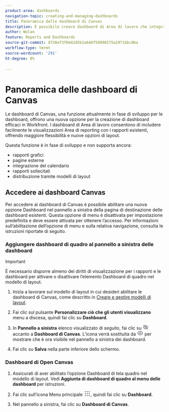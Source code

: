 ```yaml
---
product-area: dashboards
navigation-topic: creating-and-managing-dashboards
title: Panoramica delle dashboard di Canvas
description: È possibile creare dashboard di Area di lavoro che integrano le visualizzazioni Area di reporting con i rapporti tradizionali e presentano nuove opzioni di layout.
author: Nolan
feature: Reports and Dashboards
source-git-commit: d738ef3f6642d5b1a646f58896575a2971bbc06a
workflow-type: tm+mt
source-wordcount: '291'
ht-degree: 0%

---
```



# Panoramica delle dashboard di Canvas

Le dashboard di Canvas, una funzione attualmente in fase di sviluppo per le dashboard, offrono una nuova opzione per la creazione di dashboard efficaci in Workfront. I dashboard di Area di lavoro consentono di includere facilmente le visualizzazioni Area di reporting con i rapporti esistenti, offrendo maggiore flessibilità e nuove opzioni di layout.

Questa funzione è in fase di sviluppo e non supporta ancora:
* rapporti grafici
* pagine esterne
* integrazione del calendario
* rapporti sollecitati
* distribuzione tramite modelli di layout

## Accedere ai dashboard Canvas

Per accedere ai dashboard di Canvas è possibile abilitare una nuova opzione Dashboard nel pannello a sinistra della pagina di destinazione delle dashboard esistenti. Questa opzione di menu è disattivata per impostazione predefinita e deve essere attivata per ottenere l’accesso. Per informazioni sull’abilitazione dell’opzione di menu e sulla relativa navigazione, consulta le istruzioni riportate di seguito.

### Aggiungere dashboard di quadro al pannello a sinistra delle dashboard

>[!IMPORTANT]
>
>È necessario disporre almeno dei diritti di visualizzazione per i rapporti e le dashboard per attivare o disattivare l’elemento Dashboard di quadro nel modello di layout.

1. Inizia a lavorare sul modello di layout in cui desideri abilitare le dashboard di Canvas, come descritto in [Creare e gestire modelli di layout](../../../administration-and-setup/customize-workfront/use-layout-templates/create-and-manage-layout-templates.md).

1. Fai clic sul pulsante **Personalizzare ciò che gli utenti visualizzano** menu a discesa, quindi fai clic su **Dashboard**.

1. In **Pannello a sinistra** elenco visualizzato di seguito, fai clic su ![](assets/delete-secondary-nav-item.png) accanto a **Dashboard di Canvas**. L’icona verrà sostituita da ![](assets/add-secondary-nav-item.png) per mostrare che è ora visibile nel pannello a sinistra dei dashboard.

1. Fai clic su **Salva** nella parte inferiore dello schermo.

### Dashboard di Open Canvas

1. Assicurati di aver abilitato l’opzione Dashboard di tela quadro nel modello di layout. Vedi **Aggiunta di dashboard di quadro al menu delle dashboard** per istruzioni.

1. Fai clic sull’icona Menu principale ![](assets/main-menu-icon.png), quindi fai clic su **Dashboard**.

1. Nel pannello a sinistra, fai clic su **Dashboard di Canvas**.
